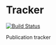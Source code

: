 # Tracker

[![Build Status](https://travis-ci.org/OpenFurry/tracker.svg?branch=master)](https://travis-ci.org/OpenFurry/tracker)

Publication tracker
